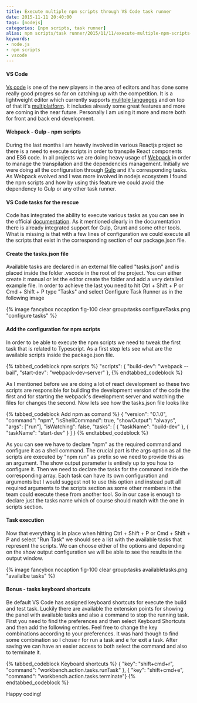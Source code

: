 ```yaml
---
title: Execute multiple npm scripts through VS Code task runner
date: 2015-11-11 20:40:00
tags: [nodejs]
categories: [npm scripts, task runner]
alias: npm scripts/task runner/2015/11/11/execute-multiple-npm-scripts-through-vs-code-task-runner.html
keywords:
- node.js
- npm scripts
- vscode
---
```


#### VS Code

[Vs code][code] is one of the new players in the area of editors and has done some really good progres so far on catching up with the competition. It is a lightweight editor which currently supports [mulitple langueges][languages] and on top of that it's [multiplatform][multiplatform]. It includes already some great features and more are coming in the near future. Personally I am using it more and more both for front and back end development.
<!-- more -->
#### Webpack - Gulp - npm scripts

During the last months I am heavily involved in various Reactjs project so there is a need to execute scripts in order to transpile React components and ES6 code. In all projects we are doing heavy usage of [Webpack][webpack] in order to manage the transpilation and the dependencies management. Initially we were doing all the configuration through [Gulp][gulp] and it's corresponding tasks. As Webpack evolved and I was more involved in nodejs ecosystem I found the npm scripts and how by using this feature we could avoid the dependency to Gulp or any other task runner.

#### VS Code tasks for the rescue

Code has integrated the ability to execute various tasks as you can see in the official [documentation][tasks]. As it mentioned clearly in the documentation there is already integrated support for Gulp, Grunt and some other tools. What is missing is that with a few lines of configuration we could execute all the scripts that exist in the corresponding section of our package.json file.

#### Create the tasks.json file

Available tasks are declared in an external file called "tasks.json" and is placed inside the folder .vscode in the root of the project. You can either create it manual or let the editor create the folder and add a very detailed example file. In order to achieve the last you need to hit Ctrl + Shift + P or Cmd + Shift + P type "Tasks" and select Configure Task Runner as in the following image

{% image fancybox nocaption fig-100 clear group:tasks configureTasks.png "configure tasks" %}

#### Add the configuration for npm scripts

In order to be able to execute the npm scripts we need to tweak the first task that is related to Typescript. As a first step lets see what are the available scripts inside the package.json file.

{% tabbed_codeblock npm scripts %}
    <!-- tab json -->
"scripts": {
  "build-dev": "webpack --bail",
  "start-dev": "webpack-dev-server"
},
    <!-- endtab -->
{% endtabbed_codeblock %}

As I mentioned before we are doing a lot of react development so these two scripts are responsible for building the development version of the code the first and for starting the webpack's development server and watching the files for changes the second. Now lets see how the tasks.json file looks like

{% tabbed_codeblock Add npm as comand %}
    <!-- tab json -->
{
  "version": "0.1.0",
  "command": "npm",
  "isShellCommand": true,
  "showOutput": "always",
  "args": ["run"],
  "isWatching": false,
  "tasks": [
    { "taskName": "build-dev" },
    { "taskName": "start-dev"	}
  ]
}
    <!-- endtab -->
{% endtabbed_codeblock %}

As you can see we have to declare "npm" as the required command and configure it as a shell command. The crucial part is the args option as all the scripts are executed by "npm run" as prefix so we need to provide this as an argument. The show output parameter is entirely up to you how to configure it. Then we need to declare the tasks for the command inside the corresponding array. Each task can have its own configuration and arguments but I would suggest not to use this option and instead putt all required arguments to the scripts section as some other members in the team could execute these from another tool. So in our case is enough to declare just the tasks name which of course should match with the one in scripts section.

#### Task execution

Now that everything is in place when hitting Ctrl + Shift + P or Cmd + Shift + P and select "Run Task" we should see a list with the available tasks that represent the scripts. We can choose either of the options and depending on the show output configuration we will be able to see the results in the output window.

{% image fancybox nocaption fig-100 clear group:tasks availabletasks.png "availalbe tasks" %}

#### Bonus - tasks keyboard shortcuts

Be default VS Code has assigned keyboard shortcuts for execute the build and test task. Luckily there are available the extension points for showing the panel with available tasks and also a command to stop the running task. First you need to find the preferences and then select Keyboard Shortcuts and then add the following entries. Feel free to change the key combinations according to your preferences. It was hard though to find some combination so I chose r for run a task and e for exit a task. After saving we can have an easier access to both select the command and also to terminate it.

{% tabbed_codeblock Keyboard shortcuts %}
    <!-- tab json -->
{ "key": "shift+cmd+r",  "command": "workbench.action.tasks.runTask" },
{ "key": "shift+cmd+e",  "command": "workbench.action.tasks.terminate"}
    <!-- endtab -->
{% endtabbed_codeblock %}

Happy coding!

[code]: https://code.visualstudio.com
[languages]: https://code.visualstudio.com/docs/languages/overview
[multiplatform]: https://code.visualstudio.com/docs/editor/setup
[webpack]: http://webpack.github.io
[gulp]: http://gulpjs.com
[tasks]: https://code.visualstudio.com/docs/editor/tasks